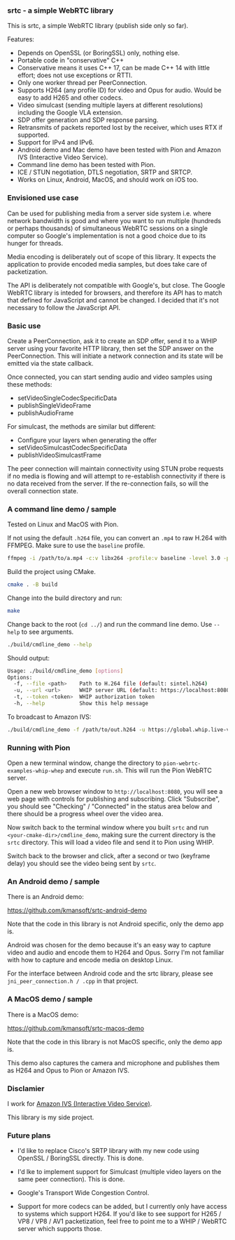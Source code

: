### srtc - a simple WebRTC library

This is srtc, a simple WebRTC library (publish side only so far).

Features:

- Depends on OpenSSL (or BoringSSL) only, nothing else.
- Portable code in "conservative" C++
- Conservative means it uses C++ 17, can be made C++ 14 with little effort; does not use exceptions or RTTI.
- Only one worker thread per PeerConnection.
- Supports H264 (any profile ID) for video and Opus for audio. Would be easy to add H265 and other codecs.
- Video simulcast (sending multiple layers at different resolutions) including the Google VLA extension.
- SDP offer generation and SDP response parsing.
- Retransmits of packets reported lost by the receiver, which uses RTX if supported.
- Support for IPv4 and IPv6.
- Android demo and Mac demo have been tested with Pion and Amazon IVS (Interactive Video Service).
- Command line demo has been tested with Pion.
- ICE / STUN negotiation, DTLS negotiation, SRTP and SRTCP.
- Works on Linux, Android, MacOS, and should work on iOS too.

### Envisioned use case 

Can be used for publishing media from a server side system i.e. where network bandwidth is good and where you
want to run multiple (hundreds or perhaps thousands) of simultaneous WebRTC sessions on a single computer so Google's
implementation is not a good choice due to its hunger for threads.

Media encoding is deliberately out of scope of this library. It expects the application to provide encoded media samples,
but does take care of packetization.

The API is deliberately not compatible with Google's, but close. The Google WebRTC library is inteded for browsers, and
therefore its API has to match that defined for JavaScript and cannot be changed. I decided that it's not necessary to
follow the JavaScript API.

### Basic use

Create a PeerConnection, ask it to create an SDP offer, send it to a WHIP server using your favorite HTTP library,
then set the SDP answer on the PeerConnection. This will initiate a network connection and its state will be emitted
via the state callback.

Once connected, you can start sending audio and video samples using these methods:

- setVideoSingleCodecSpecificData
- publishSingleVideoFrame
- publishAudioFrame

For simulcast, the methods are similar but different:

- Configure your layers when generating the offer
- setVideoSimulcastCodecSpecificData
- publishVideoSimulcastFrame

The peer connection will maintain connectivity using STUN probe requests if no media is flowing and will attempt to
re-establish connectivity if there is no data received from the server. If the re-connection fails, so will the
overall connection state.

### A command line demo / sample

Tested on Linux and MacOS with Pion.

If not using the default `.h264` file, you can convert an `.mp4` to raw H.264 with FFMPEG. Make sure to use the `baseline` profile.

```bash
ffmpeg -i /path/to/a.mp4 -c:v libx264 -profile:v baseline -level 3.0 -preset medium -an -f h264 out.h264
```

Build the project using CMake.

```bash
cmake . -B build
```

Change into the build directory and run:

```bash
make
```

Change back to the root (`cd ../`) and run the command line demo. Use `--help` to see arguments.

```bash
./build/cmdline_demo --help
```
Should output:

```bash
Usage: ./build/cmdline_demo [options]
Options:
  -f, --file <path>    Path to H.264 file (default: sintel.h264)
  -u, --url <url>      WHIP server URL (default: https://localhost:8080)
  -t, --token <token>  WHIP authorization token
  -h, --help           Show this help message
```

To broadcast to Amazon IVS:

```bash
./build/cmdline_demo -f /path/to/out.h264 -u https://global.whip.live-video.net -t [YOUR STAGE TOKEN]
```

### Running with Pion

Open a new terminal window, change the directory to `pion-webrtc-examples-whip-whep` and execute `run.sh`. This will run the Pion
WebRTC server.

Open a new web browser window to `http://localhost:8080`, you will see a web page with controls for publishing and subscribing.
Click "Subscribe", you should see "Checking" / "Connected" in the status area below and there should be a progress wheel
over the video area.

Now switch back to the terminal window where you built `srtc` and run `<your-cmake-dir>/cmdline_demo`, making sure the
current directory is the `srtc` directory. This will load a video file and send it to Pion using WHIP.

Switch back to the browser and click, after a second or two (keyframe delay) you should see the video being sent by `srtc`.

### An Android demo / sample

There is an Android demo:

https://github.com/kmansoft/srtc-android-demo

Note that the code in this library is not Android specific, only the demo app is.

Android was chosen for the demo because it's an easy way to capture video and audio and encode them to
H264 and Opus. Sorry I'm not familiar with how to capture and encode media on desktop Linux.

For the interface between Android code and the srtc library, please see `jni_peer_connection.h / .cpp` in that project.

### A MacOS demo / sample

There is a MacOS demo:

https://github.com/kmansoft/srtc-macos-demo

Note that the code in this library is not MacOS specific, only the demo app is.

This demo also captures the camera and microphone and publishes them as H264 and Opus to Pion or Amazon IVS.

### Disclamier

I work for [Amazon IVS (Interactive Video Service)](https://ivs.rocks/).

This library is my side project.

### Future plans

- I'd like to replace Cisco's SRTP library with my new code using OpenSSL / BoringSSL directly. This is done.

- I'd lke to implement support for Simulcast (multiple video layers on the same peer connection). This is done.

- Google's Transport Wide Congestion Control.

- Support for more codecs can be added, but I currently only have access to systems which support H264. If you'd
like to see support for H265 / VP8 / VP8 / AV1 packetization, feel free to point me to a WHIP / WebRTC server which
supports those.

